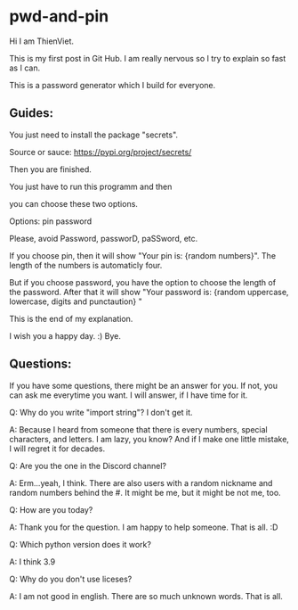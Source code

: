 # pwd-and-pin

Hi I am ThienViet.

This is my first post in Git Hub.
I am really nervous so I try to explain so fast as I can.

This is a password generator which I build for everyone.

Guides:
--------------------------------
You just need to install the package "secrets".

Source or sauce:    https://pypi.org/project/secrets/

Then you are finished.

You just have to run this programm and then

you can choose these two options.

Options:    pin    password

Please, avoid Password, passworD, paSSword, etc.

If you choose pin, then it will show "Your pin is: {random numbers}".
The length of the numbers is automaticly four.

But if you choose password,
you have the option to choose the length of the password.
After that it will show "Your password is: {random uppercase, lowercase, digits and punctaution} "

This is the end of my explanation.

I wish you a happy day. :)
Bye.

Questions:
--------------------------------

If you have some questions, there might be an answer for you. If not, you can ask me everytime you want. I will answer, if I have time for it.


Q: Why do you write "import string"? I don't get it.

A: Because I heard from someone that there is every numbers, special characters, and letters. I am lazy, you know? And if I make one little mistake, I will regret it for decades.


Q: Are you the one in the Discord channel?

A: Erm...yeah, I think. There are also users with a random nickname and random numbers behind the #. It might be me, but it might be not me, too.


Q: How are you today?

A: Thank you for the question. I am happy to help someone. That is all. :D


Q: Which python version does it work?

A: I think 3.9


Q: Why do you don't use liceses?

A: I am not good in english. There are so much unknown words. That is all.
